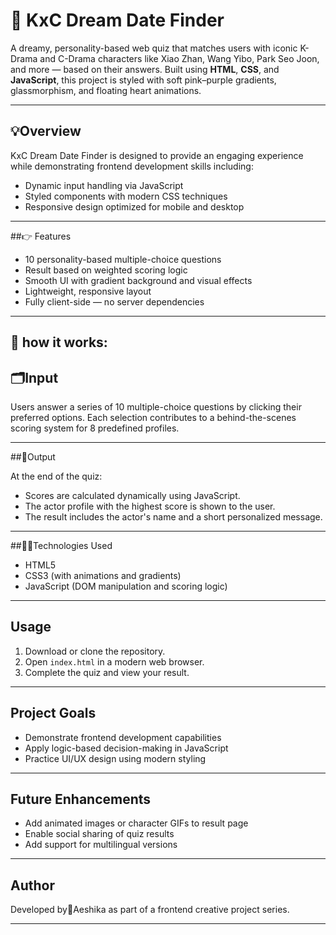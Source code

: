 # 💖 KxC Dream Date Finder

A dreamy, personality-based web quiz that matches users with iconic K-Drama and C-Drama characters like Xiao Zhan, Wang Yibo, Park Seo Joon, and more — based on their answers. Built using **HTML**, **CSS**, and **JavaScript**, this project is styled with soft pink–purple gradients, glassmorphism, and floating heart animations.

---

## 💡Overview

KxC Dream Date Finder is designed to provide an engaging experience while demonstrating frontend development skills including:

- Dynamic input handling via JavaScript
- Styled components with modern CSS techniques
- Responsive design optimized for mobile and desktop

---

##👉 Features

- 10 personality-based multiple-choice questions
- Result based on weighted scoring logic
- Smooth UI with gradient background and visual effects
- Lightweight, responsive layout
- Fully client-side — no server dependencies
---
## 🚀 how it works:

## 🗂️Input

Users answer a series of 10 multiple-choice questions by clicking their preferred options. Each selection contributes to a behind-the-scenes scoring system for 8 predefined profiles.

---

##📍Output

At the end of the quiz:
- Scores are calculated dynamically using JavaScript.
- The actor profile with the highest score is shown to the user.
- The result includes the actor's name and a short personalized message.

---

##🧑‍💻Technologies Used

- HTML5
- CSS3 (with animations and gradients)
- JavaScript (DOM manipulation and scoring logic)

---

## Usage

1. Download or clone the repository.
2. Open `index.html` in a modern web browser.
3. Complete the quiz and view your result.

---

## Project Goals

- Demonstrate frontend development capabilities
- Apply logic-based decision-making in JavaScript
- Practice UI/UX design using modern styling

---

## Future Enhancements

- Add animated images or character GIFs to result page
- Enable social sharing of quiz results
- Add support for multilingual versions

---

## Author

Developed by💙Aeshika as part of a frontend creative project series.

---